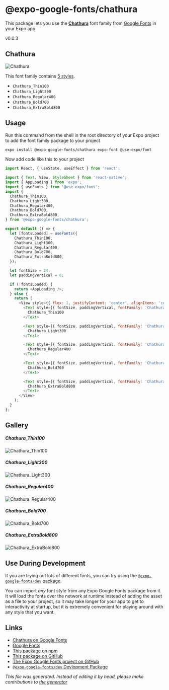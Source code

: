 # @expo-google-fonts/chathura

This package lets you use the [**Chathura**](https://fonts.google.com/specimen/Chathura) font family from [Google Fonts](https://fonts.google.com/) in your Expo app.

v0.0.3

## Chathura

![Chathura](./font-family.png)

This font family contains [5 styles](#gallery).

- `Chathura_Thin100`
- `Chathura_Light300`
- `Chathura_Regular400`
- `Chathura_Bold700`
- `Chathura_ExtraBold800`

## Usage

Run this command from the shell in the root directory of your Expo project to add the font family package to your project
```sh
expo install @expo-google-fonts/chathura expo-font @use-expo/font
```

Now add code like this to your project
```js
import React, { useState, useEffect } from 'react';

import { Text, View, StyleSheet } from 'react-native';
import { AppLoading } from 'expo';
import { useFonts } from '@use-expo/font';
import {
  Chathura_Thin100,
  Chathura_Light300,
  Chathura_Regular400,
  Chathura_Bold700,
  Chathura_ExtraBold800,
} from '@expo-google-fonts/chathura';

export default () => {
  let [fontsLoaded] = useFonts({
    Chathura_Thin100,
    Chathura_Light300,
    Chathura_Regular400,
    Chathura_Bold700,
    Chathura_ExtraBold800,
  });

  let fontSize = 24;
  let paddingVertical = 6;

  if (!fontsLoaded) {
    return <AppLoading />;
  } else {
    return (
      <View style={{ flex: 1, justifyContent: 'center', alignItems: 'center' }}>
        <Text style={{ fontSize, paddingVertical, fontFamily: 'Chathura_Thin100' }}>
          Chathura_Thin100
        </Text>

        <Text style={{ fontSize, paddingVertical, fontFamily: 'Chathura_Light300' }}>
          Chathura_Light300
        </Text>

        <Text style={{ fontSize, paddingVertical, fontFamily: 'Chathura_Regular400' }}>
          Chathura_Regular400
        </Text>

        <Text style={{ fontSize, paddingVertical, fontFamily: 'Chathura_Bold700' }}>
          Chathura_Bold700
        </Text>

        <Text style={{ fontSize, paddingVertical, fontFamily: 'Chathura_ExtraBold800' }}>
          Chathura_ExtraBold800
        </Text>
      </View>
    );
  }
};

```

## Gallery

##### Chathura_Thin100
![Chathura_Thin100](./78a5a2532fd10bcf3317ec8440d1e758a309bd152369607ccea764abddbcb168.ttf.png)

##### Chathura_Light300
![Chathura_Light300](./7b8357f2b60bfe270ca77801978a0bd5e729870ffad8b19d54ff69cded800a1f.ttf.png)

##### Chathura_Regular400
![Chathura_Regular400](./f8abdba026fb7a58e3f5b2cbe302ab4d9e817e69dfd7c6fce0ffbf22fe9600f5.ttf.png)

##### Chathura_Bold700
![Chathura_Bold700](./129573e675c52db3364e6d6ac3d517a6cb8113531a3bc2b54276e1d28d28c11a.ttf.png)

##### Chathura_ExtraBold800
![Chathura_ExtraBold800](./c6190f40f502b8b950146bbe4ba7b7b02eea38047766ba5b56895059e3b6c655.ttf.png)


## Use During Development

If you are trying out lots of different fonts, you can try using the [`@expo-google-fonts/dev` package](https://github.com/expo/google-fonts/tree/master/font-packages/dev#readme).

You can import *any* font style from any Expo Google Fonts package from it. It will load the fonts
over the network at runtime instead of adding the asset as a file to your project, so it may take longer
for your app to get to interactivity at startup, but it is extremely convenient
for playing around with any style that you want.

## Links

- [Chathura on Google Fonts](https://fonts.google.com/specimen/Chathura)
- [Google Fonts](https://fonts.google.com/)
- [This package on npm](https://www.npmjs.com/package/@expo-google-fonts/chathura)
- [This package on GitHub](https://github.com/expo/google-fonts/tree/master/font-packages/chathura)
- [The Expo Google Fonts project on GitHub](https://github.com/expo/google-fonts)
- [`@expo-google-fonts/dev` Devlopment Package](https://github.com/expo/google-fonts/tree/master/font-packages/dev)


*This file was generated. Instead of editing it by head, please make contributions to [the generator](https://github.com/expo/google-fonts/tree/master/packages/generator)*
